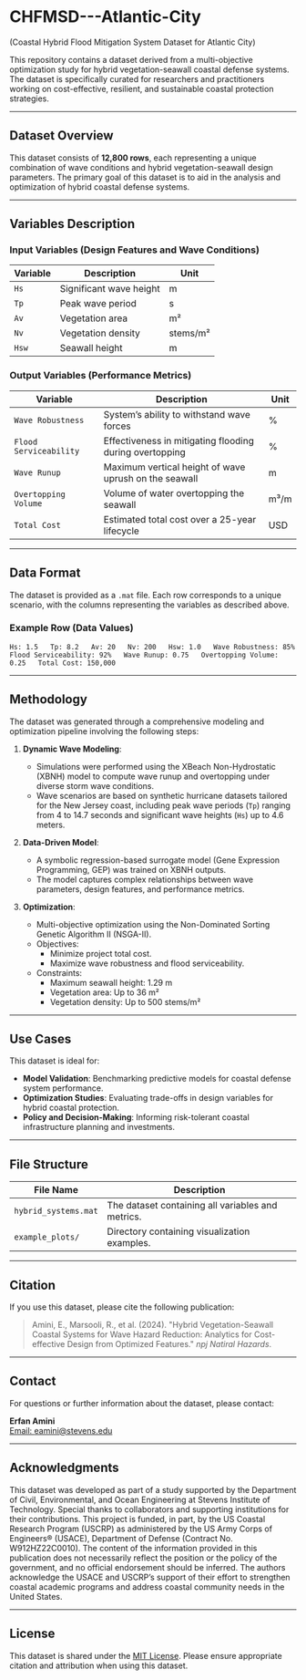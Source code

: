 # CHFMSD---Atlantic-City
(Coastal Hybrid Flood Mitigation System Dataset for Atlantic City)

This repository contains a dataset derived from a multi-objective optimization study for hybrid vegetation-seawall coastal defense systems. The dataset is specifically curated for researchers and practitioners working on cost-effective, resilient, and sustainable coastal protection strategies.

---

## Dataset Overview

This dataset consists of **12,800 rows**, each representing a unique combination of wave conditions and hybrid vegetation-seawall design parameters. The primary goal of this dataset is to aid in the analysis and optimization of hybrid coastal defense systems.

---

## Variables Description

### Input Variables (Design Features and Wave Conditions)

| Variable       | Description                               | Unit               |
|----------------|-------------------------------------------|--------------------|
| `Hs`           | Significant wave height                  | m                  |
| `Tp`           | Peak wave period                         | s                  |
| `Av`           | Vegetation area                          | m²                 |
| `Nv`           | Vegetation density                       | stems/m²           |
| `Hsw`          | Seawall height                           | m                  |

### Output Variables (Performance Metrics)

| Variable                | Description                                               | Unit               |
|-------------------------|-----------------------------------------------------------|--------------------|
| `Wave Robustness`       | System’s ability to withstand wave forces                 | %                  |
| `Flood Serviceability`  | Effectiveness in mitigating flooding during overtopping    | %                  |
| `Wave Runup`            | Maximum vertical height of wave uprush on the seawall     | m                  |
| `Overtopping Volume`    | Volume of water overtopping the seawall                   | m³/m               |
| `Total Cost`            | Estimated total cost over a 25-year lifecycle             | USD                |

---

## Data Format

The dataset is provided as a `.mat` file. Each row corresponds to a unique scenario, with the columns representing the variables as described above.

### Example Row (Data Values)
```plaintext
Hs: 1.5   Tp: 8.2   Av: 20   Nv: 200   Hsw: 1.0   Wave Robustness: 85%   Flood Serviceability: 92%   Wave Runup: 0.75   Overtopping Volume: 0.25   Total Cost: 150,000
```

---

## Methodology

The dataset was generated through a comprehensive modeling and optimization pipeline involving the following steps:

1. **Dynamic Wave Modeling**:
   - Simulations were performed using the XBeach Non-Hydrostatic (XBNH) model to compute wave runup and overtopping under diverse storm wave conditions.
   - Wave scenarios are based on synthetic hurricane datasets tailored for the New Jersey coast, including peak wave periods (`Tp`) ranging from 4 to 14.7 seconds and significant wave heights (`Hs`) up to 4.6 meters.

2. **Data-Driven Model**:
   - A symbolic regression-based surrogate model (Gene Expression Programming, GEP) was trained on XBNH outputs.
   - The model captures complex relationships between wave parameters, design features, and performance metrics.

3. **Optimization**:
   - Multi-objective optimization using the Non-Dominated Sorting Genetic Algorithm II (NSGA-II).
   - Objectives:
     - Minimize project total cost.
     - Maximize wave robustness and flood serviceability.
   - Constraints:
     - Maximum seawall height: 1.29 m
     - Vegetation area: Up to 36 m²
     - Vegetation density: Up to 500 stems/m²

---

## Use Cases

This dataset is ideal for:
- **Model Validation**: Benchmarking predictive models for coastal defense system performance.
- **Optimization Studies**: Evaluating trade-offs in design variables for hybrid coastal protection.
- **Policy and Decision-Making**: Informing risk-tolerant coastal infrastructure planning and investments.

---

## File Structure

| File Name            | Description                                       |
|----------------------|---------------------------------------------------|
| `hybrid_systems.mat` | The dataset containing all variables and metrics. |
| `example_plots/`     | Directory containing visualization examples.      |

---

## Citation

If you use this dataset, please cite the following publication:

> Amini, E., Marsooli, R., et al. (2024). "Hybrid Vegetation-Seawall Coastal Systems for Wave Hazard Reduction: Analytics for Cost-effective Design from Optimized Features." _npj Natiral Hazards_.

---

## Contact

For questions or further information about the dataset, please contact:

**Erfan Amini**  
[Email: eamini@stevens.edu](mailto:eamini@stevens.edu)

---

## Acknowledgments

This dataset was developed as part of a study supported by the Department of Civil, Environmental, and Ocean Engineering at Stevens Institute of Technology. Special thanks to collaborators and supporting institutions for their contributions. This project is funded, in part, by the US Coastal Research Program (USCRP) as administered by the US Army Corps of Engineers® (USACE), Department of Defense (Contract No. W912HZ22C0010). The content of the information provided in this publication does not necessarily reflect the position or the policy of the government, and no official endorsement should be inferred. The authors acknowledge the USACE and USCRP’s support of their effort to strengthen coastal academic programs and address coastal community needs in the United States.

---

## License

This dataset is shared under the [MIT License](LICENSE). Please ensure appropriate citation and attribution when using this dataset.

